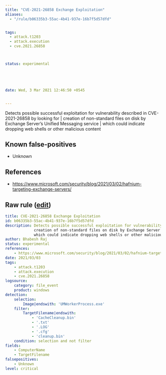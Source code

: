 ```yaml
---
title: "CVE-2021-26858 Exchange Exploitation"
aliases:
  - "/rule/b06335b3-55ac-4b41-937e-16b7f5d57dfd"


tags:
  - attack.t1203
  - attack.execution
  - cve.2021.26858



status: experimental





date: Wed, 3 Mar 2021 12:46:50 +0545


---
```


Detects possible successful exploitation for vulnerability described in CVE-2021-26858 by looking for | creation of non-standard files on disk by Exchange Server’s Unified Messaging service | which could indicate dropping web shells or other malicious content

<!--more-->


## Known false-positives

* Unknown



## References

* https://www.microsoft.com/security/blog/2021/03/02/hafnium-targeting-exchange-servers/


## Raw rule ([edit](https://github.com/SigmaHQ/sigma/edit/master/rules/windows/file_event/file_event_win_cve_2021_26858_msexchange.yml))
```yaml
title: CVE-2021-26858 Exchange Exploitation
id: b06335b3-55ac-4b41-937e-16b7f5d57dfd
description: Detects possible successful exploitation for vulnerability described in CVE-2021-26858 by looking for |
             creation of non-standard files on disk by Exchange Server’s Unified Messaging service |
             which could indicate dropping web shells or other malicious content
author: Bhabesh Raj
status: experimental
references:
    - https://www.microsoft.com/security/blog/2021/03/02/hafnium-targeting-exchange-servers/
date: 2021/03/03
tags:
    - attack.t1203
    - attack.execution
    - cve.2021.26858
logsource:
    category: file_event
    product: windows
detection:
    selection:
        Image|endswith: 'UMWorkerProcess.exe'
    filter:
        TargetFilename|endswith: 
            - 'CacheCleanup.bin'
            - '.txt'
            - '.LOG'
            - '.cfg'
            - 'cleanup.bin'
    condition: selection and not filter
fields:
    - ComputerName
    - TargetFilename
falsepositives:
    - Unknown
level: critical
```
